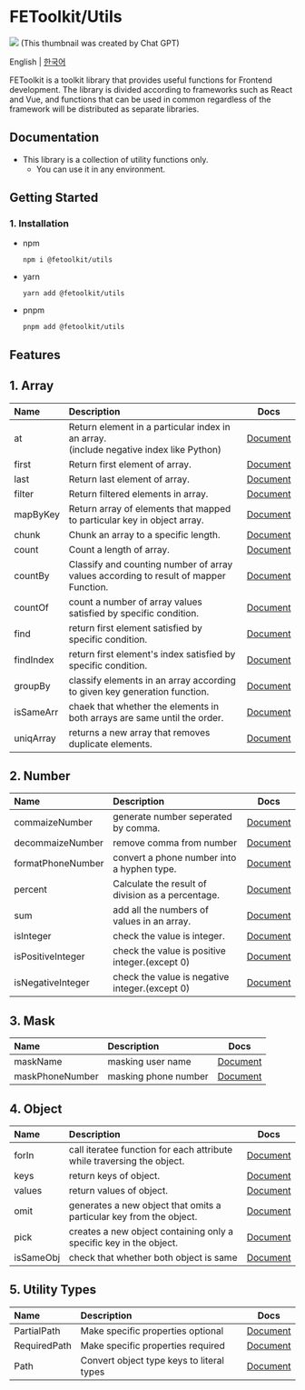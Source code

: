 # FEToolkit/Utils

![](https://fejumvuajiwc28287693.gcdn.ntruss.com/fetoolkit/fetoolkit_thumbnail.png)
(This thumbnail was created by Chat GPT)

English | [한국어](https://github.com/minwoo129/fetoolkit/tree/master/packages/utils/README_kr.md)

FEToolkit is a toolkit library that provides useful functions for Frontend development. The library is divided according to frameworks such as React and Vue, and functions that can be used in common regardless of the framework will be distributed as separate libraries.

## Documentation

- This library is a collection of utility functions only.
  - You can use it in any environment.

## Getting Started

### 1. Installation

- npm
  ```
  npm i @fetoolkit/utils
  ```
- yarn
  ```
  yarn add @fetoolkit/utils
  ```
- pnpm
  ```
  pnpm add @fetoolkit/utils
  ```

## Features

## 1. Array

| Name      | Description                                                                               |                                                   Docs                                                    |
| :-------- | :---------------------------------------------------------------------------------------- | :-------------------------------------------------------------------------------------------------------: |
| at        | Return element in a particular index in an array.<br>(include negative index like Python) |                                     [Document](./docs/en/array_at.md)                                     |
| first     | Return first element of array.                                                            |                                   [Document](./docs/en/array_first.md)                                    |
| last      | Return last element of array.                                                             |                                    [Document](./docs/en/array_last.md)                                    |
| filter    | Return filtered elements in array.                                                        |                                   [Document](./docs/en/array_filter.md)                                   |
| mapByKey  | Return array of elements that mapped to particular key in object array.                   |                                  [Document](./docs/en/array_mapbykey.md)                                  |
| chunk     | Chunk an array to a specific length.                                                      |                                   [Document](./docs/en/array_chunk.md)                                    |
| count     | Count a length of array.                                                                  |                                   [Document](./docs/en/array_count.md)                                    |
| countBy   | Classify and counting number of array values according to result of mapper Function.      |                                  [Document](./docs/en/array_countby.md)                                   |
| countOf   | count a number of array values satisfied by specific condition.                           |                                  [Document](./docs/en/array_countof.md)                                   |
| find      | return first element satisfied by specific condition.                                     |                                    [Document](./docs/en/array_find.md)                                    |
| findIndex | return first element's index satisfied by specific condition.                             |                                 [Document](./docs/en/array_findindex.md)                                  |
| groupBy   | classify elements in an array according to given key generation function.                 |  [Document](https://github.com/minwoo129/fetoolkit/tree/master/packages/utils/src/docs/array/groupBy.md)  |
| isSameArr | chaek that whether the elements in both arrays are same until the order.                  | [Document](https://github.com/minwoo129/fetoolkit/tree/master/packages/utils/src/docs/array/isSameArr.md) |
| uniqArray | returns a new array that removes duplicate elements.                                      | [Document](https://github.com/minwoo129/fetoolkit/tree/master/packages/utils/src/docs/array/uniqArray.md) |

## 2. Number

| Name              | Description                                       |                                                        Docs                                                        |
| :---------------- | :------------------------------------------------ | :----------------------------------------------------------------------------------------------------------------: |
| commaizeNumber    | generate number seperated by comma.               |  [Document](https://github.com/minwoo129/fetoolkit/tree/master/packages/utils/src/docs/number/commaizeNumber.md)   |
| decommaizeNumber  | remove comma from number                          | [Document](https://github.com/minwoo129/fetoolkit/tree/master/packages/utils/src/docs/number/decommaizeNumber.md)  |
| formatPhoneNumber | convert a phone number into a hyphen type.        | [Document](https://github.com/minwoo129/fetoolkit/tree/master/packages/utils/src/docs/number/formatPhoneNumber.md) |
| percent           | Calculate the result of division as a percentage. |      [Document](https://github.com/minwoo129/fetoolkit/tree/master/packages/utils/src/docs/number/percent.md)      |
| sum               | add all the numbers of values in an array.        |        [Document](https://github.com/minwoo129/fetoolkit/tree/master/packages/utils/src/docs/number/sum.md)        |
| isInteger         | check the value is integer.                       |     [Document](https://github.com/minwoo129/fetoolkit/tree/master/packages/utils/src/docs/number/isInteger.md)     |
| isPositiveInteger | check the value is positive integer.(except 0)    | [Document](https://github.com/minwoo129/fetoolkit/tree/master/packages/utils/src/docs/number/isPositiveInteger.md) |
| isNegativeInteger | check the value is negative integer.(except 0)    | [Document](https://github.com/minwoo129/fetoolkit/tree/master/packages/utils/src/docs/number/isNegativeInteger.md) |

## 3. Mask

| Name            | Description          |                                                  Docs                                                   |
| :-------------- | :------------------- | :-----------------------------------------------------------------------------------------------------: |
| maskName        | masking user name    | [Document](https://github.com/minwoo129/fetoolkit/tree/master/packages/utils/src/docs/mask/maskName.md) |
| maskPhoneNumber | masking phone number | [Document](https://github.com/minwoo129/fetoolkit/tree/master/packages/utils/src/docs/mask/maskName.md) |

## 4. Object

| Name      | Description                                                            |                                                    Docs                                                    |
| :-------- | :--------------------------------------------------------------------- | :--------------------------------------------------------------------------------------------------------: |
| forIn     | call iteratee function for each attribute while traversing the object. |   [Document](https://github.com/minwoo129/fetoolkit/tree/master/packages/utils/src/docs/object/forIn.md)   |
| keys      | return keys of object.                                                 |   [Document](https://github.com/minwoo129/fetoolkit/tree/master/packages/utils/src/docs/object/keys.md)    |
| values    | return values of object.                                               |  [Document](https://github.com/minwoo129/fetoolkit/tree/master/packages/utils/src/docs/object/values.md)   |
| omit      | generates a new object that omits a particular key from the object.    |   [Document](https://github.com/minwoo129/fetoolkit/tree/master/packages/utils/src/docs/object/omit.md)    |
| pick      | creates a new object containing only a specific key in the object.     |   [Document](https://github.com/minwoo129/fetoolkit/tree/master/packages/utils/src/docs/object/pick.md)    |
| isSameObj | check that whether both object is same                                 | [Document](https://github.com/minwoo129/fetoolkit/tree/master/packages/utils/src/docs/object/isSameObj.md) |

## 5. Utility Types

| Name         | Description                               |                                                     Docs                                                     |
| :----------- | :---------------------------------------- | :----------------------------------------------------------------------------------------------------------: |
| PartialPath  | Make specific properties optional         | [Document](https://github.com/minwoo129/fetoolkit/tree/master/packages/utils/src/docs/types/partialPath.md)  |
| RequiredPath | Make specific properties required         | [Document](https://github.com/minwoo129/fetoolkit/tree/master/packages/utils/src/docs/types/requiredPath.md) |
| Path         | Convert object type keys to literal types |     [Document](https://github.com/minwoo129/fetoolkit/tree/master/packages/utils/src/docs/types/path.md)     |

